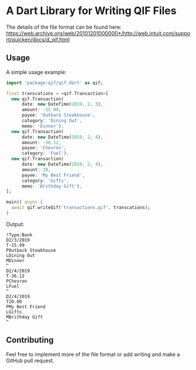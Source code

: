 # A Dart Library for Writing QIF Files

The details of the file format can be found here:
<https://web.archive.org/web/20101201000000*/http://web.intuit.com/support/quicken/docs/d_qif.html>

## Usage

A simple usage example:

```dart
import 'package:qif/qif.dart' as qif;

final transcations = <qif.Transaction>[
  new qif.Transaction(
      date: new DateTime(2019, 2, 3),
      amount: -15.99,
      payee: 'Outback Steakhouse',
      category: 'Dining Out',
      memo: 'Dinner'),
  new qif.Transaction(
      date: new DateTime(2019, 2, 4),
      amount: -36.12,
      payee: 'Chevron',
      category: 'Fuel'),
  new qif.Transaction(
      date: new DateTime(2019, 2, 4),
      amount: 20,
      payee: 'My Best Friend',
      category: 'Gifts',
      memo: 'Brithday Gift'),
];

main() async {
  await qif.writeQif('transactions.qif', transcations);
}
```

Output:

```qif
!Type:Bank
D2/3/2019
T-15.99
POutback Steakhouse
LDining Out
MDinner
^
D2/4/2019
T-36.12
PChevron
LFuel
^
D2/4/2019
T20.00
PMy Best Friend
LGifts
MBrithday Gift
^
```

## Contributing

Feel free to implement more of the file format or add writing and make
a GitHub pull request.

